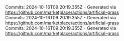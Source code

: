 Commits: 2024-10-16T09:20:19.355Z - Generated via https://github.com/marketplace/actions/artificial-grass
<br>
Commits: 2024-10-16T09:20:19.355Z - Generated via https://github.com/marketplace/actions/artificial-grass
<br>
Commits: 2024-10-16T09:20:19.355Z - Generated via https://github.com/marketplace/actions/artificial-grass
<br>
